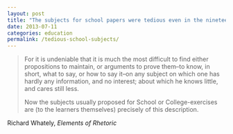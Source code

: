 ```yaml
---
layout: post
title: "The subjects for school papers were tedious even in the nineteenth century"
date: 2013-07-11
categories: education
permalink: /tedious-school-subjects/
---
```


> For it is undeniable that it is much the most difficult to find either propositions to maintain, or arguments to prove them–to know, in short, what to say, or how to say it–on any subject on which one has hardly any information, and no interest; about which he knows little, and cares still less.
> 
> Now the subjects usually proposed for School or College-exercises are (to the learners themselves) precisely of this description.

Richard Whately, *Elements of Rhetoric*